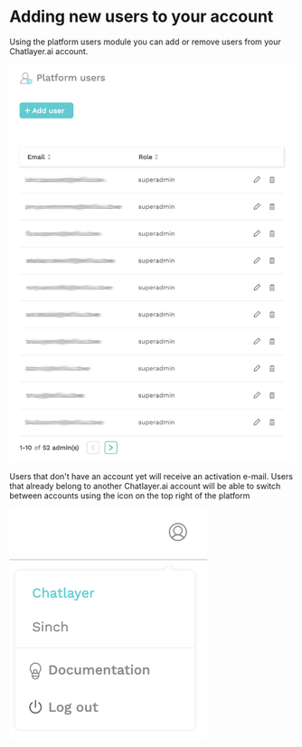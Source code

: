 # Adding new users to your account

Using the platform users module you can add or remove users from your Chatlayer.ai account. 



![](../.gitbook/assets/image%20%28259%29.png)

Users that don't have an account yet will receive an activation e-mail. Users that already belong to another Chatlayer.ai account will be able to switch between accounts using the icon on the top right of the platform

![](../.gitbook/assets/image%20%28203%29.png)

